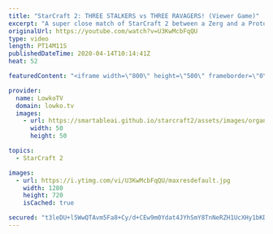 ```yaml
---
title: "StarCraft 2: THREE STALKERS vs THREE RAVAGERS! (Viewer Game)"
excerpt: "A super close match of StarCraft 2 between a Zerg and a Protoss in Diamond League. In this game we see a Proxy Hatchery versus a Photon Cannon Rush get down the final units of three Protoss Stalkers and three Zerg Ravagers.  Support my work: http://www.patreon.com/lowkotv  If you have an awesome game"
originalUrl: https://youtube.com/watch?v=U3KwMcbFqQU
type: video
length: PT14M11S
publishedDateTime: 2020-04-14T10:14:41Z
heat: 52

featuredContent: "<iframe width=\"800\" height=\"500\" frameborder=\"0\" src=\"https://www.youtube.com/embed/U3KwMcbFqQU\" allow=\"accelerometer; autoplay; encrypted-media; gyroscope; picture-in-picture\" allowfullscreen></iframe>"

provider:
  name: LowkoTV
  domain: lowko.tv
  images:
    - url: https://smartableai.github.io/starcraft2/assets/images/organizations/lowko.tv-50x50.jpg
      width: 50
      height: 50

topics:
  - StarCraft 2

images:
  - url: https://i.ytimg.com/vi/U3KwMcbFqQU/maxresdefault.jpg
    width: 1280
    height: 720
    isCached: true

secured: "t3leDU+l5WwQTAvm5Fa8+Cy/d+CEw9m0Ydat4JYhSmY8TnNeRZH1UcXHy1bKDYIgRonnK2+wr//Gw4oFoiyDddjeJ9QKgOCpnYdaIIervJnSYapdIIOcsQS0cTKjyg02Stg+f0tKjZFFNKU4DYi1OMs3dFrtQnQY4GtNqEcS75mtBJ8tGq7u6T89W4Qt414i5/0eWB84As61CghLnZFvzpozLvVQjEJuaIabaUtclOz19hJv+7RZTUx0UCFQ+a5Qe4I/GgasN9JxFeql5okXumc2I3Fp7NFgzP7+UK/LuteIEGgSdsU7k1ako9pTumsl0WRzuA3rNetnzrWPQRSiR1vIRlV03rvcFgBknbxp64ioOxUuoAzI1aS0RocQUQPWS8ZzvgwMx3hy0QI4muzLwZWZ4tRorGe69YoU+KmvHIw=;xx575rHv/Nze3z/yupGgcQ=="
---
```


